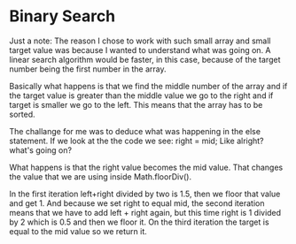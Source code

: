 # Binary Search

Just a note: The reason I chose to work with such small array and small target value was because I wanted to understand what was going on. A linear search algorithm would be faster, in this case, because of the target number being the first number in the array.

Basically what happens is that we find the middle number of the array and if the target value is greater than the middle value we go to the right and if target is smaller we go to the left. This means that the array has to be sorted. 

The challange for me was to deduce what was happening in the else statement. If we look at the the code we see: right = mid;
Like alright? what's going on? 

What happens is that the right value becomes the mid value. That changes the value that we are using inside Math.floorDiv(). 

In the first iteration left+right divided by two is 1.5, then we floor that value and get 1. And because we set right to equal mid, the second iteration means that we have to add left + right again, but this time right is 1 divided by 2 which is 0.5 and then we floor it. On the third iteration the target is equal to the mid value so we return it. 

